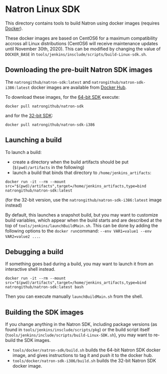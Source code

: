# Natron Linux SDK

This directory contains tools to build Natron using docker images (requires [Docker]).

These docker images are based on CentOS6 for a maximum compatibility accross all Linux distributions (CentOS6 will receive maintenance updates until November 30th, 2020). This can be modified by changing the value of `DOCKER_BASE` in `tools/jenkins/insclude/scripts/build-Linux-sdk.sh`.

## Downloading the pre-built Natron SDK images

The `natrongithub/natron-sdk:latest` and `natrongithub/natron-sdk-i386:latest` docker images are available from [Docker Hub].

To download these images, for the [64-bit SDK] execute:
```
docker pull natrongithub/natron-sdk
```
and for the [32-bit SDK]:
```
docker pull natrongithub/natron-sdk-i386
```

## Launching a build

To launch a build:

- create a directory when the build artifacts should be put (`$(pwd)/artifacts` in the following)
- launch a build that binds that directory to `/home/jenkins_artifacts`:
```
docker run -it --rm --mount src="$(pwd)/artifacts",target=/home/jenkins_artifacts,type=bind natrongithub/natron-sdk:latest
```
(for the 32-bit version, use the `natrongithub/natron-sdk-i386:latest` image instead)

By default, this launches a snapshot build, but you may want to customize build variables, which appear when the build starts and are described at the top of `tools/jenkins/launchBuildMain.sh`. This can be done by adding the following options to the `docker run`command: `--env VAR1=value1 --env VAR2=value2 ...`.

## Debugging a build

If something goes bad during a build, you may want to launch it from an interactive shell instead.
```
docker run -it --rm --mount src="$(pwd)/artifacts",target=/home/jenkins_artifacts,type=bind natrongithub/natron-sdk:latest bash
```
Then you can execute manually `launchBuildMain.sh` from the shell.


## Building the SDK images

If you change anything in the Natron SDK, including package versions (as found in `tools/jenkins/insclude/scripts/pkg`) or the build script itself (`tools/jenkins/include/scripts/build-Linux-SDK.sh`), you may want to re-build the SDK images.

- `tools/docker/natron-sdk/build.sh` builds the 64-bit Natron SDK docker image, and gives instructions to tag it and push it to the docker hub.
- `tools/docker/natron-sdk-i386/build.sh` builds the 32-bit Natron SDK docker image.



[Docker]: https://docs.docker.com/
[Docker Hub]: https://hub.docker.com
[64-bit SDK]: https://hub.docker.com/r/natrongithub/natron-sdk
[32-bit SDK]: https://hub.docker.com/r/natrongithub/natron-sdk-i386

